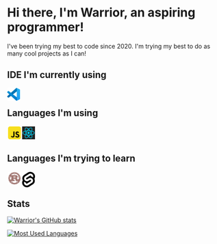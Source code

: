 # Hi there, I'm Warrior, an aspiring programmer!

I've been trying my best to code since 2020. I'm trying my best to do as many cool projects as I can!

## IDE I'm currently using
<img align="left" alt="VSCode" width="30px" src="https://raw.githubusercontent.com/Mempler/Mempler/master/assets//visual-studio-code.svg"/><br/>

## Languages I'm using
<img style="padding: 1.5px" align="left" alt="JS" width="30px" src="https://raw.githubusercontent.com/Mempler/Mempler/master/assets//javascript.svg"/>
<img style="padding: 1.5px" align="left" alt="React.JS" width="30px" src="https://raw.githubusercontent.com/Mempler/Mempler/master/assets//react.svg"/><br/><br/>

## Languages I'm trying to learn
<img style="padding: 1.5px" align="left" alt="Rust" width="30px" src="https://raw.githubusercontent.com/Mempler/Mempler/master/assets//rust.svg"/>
<img style="padding: 1.5px" align="left" alt="Svelte" width="30px" src="https://raw.githubusercontent.com/budget-warrior/budget-warrior/main/assets//svelte.svg"/><br/><br/>

## Stats
[![Warrior's GitHub stats](https://github-readme-stats.vercel.app/api?username=budget-warrior&show_icons=true&theme=cobalt)](https://github.com/anuraghazra/github-readme-stats)

[![Most Used Languages](https://github-readme-stats.vercel.app/api/top-langs/?username=budget-warrior&show_icons=true&theme=cobalt&layout=compact)](https://github.com/anuraghazra/github-readme-stats)
